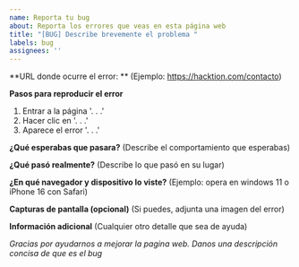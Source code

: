 ```yaml
---
name: Reporta tu bug
about: Reporta los errores que veas en esta página web
title: "[BUG] Describe brevemente el problema "
labels: bug
assignees: ''
---
```


**URL donde ocurre el error: ** (Ejemplo: https://hacktion.com/contacto)

**Pasos para reproducir el error**

1. Entrar a la página '. . .'
2. Hacer clic en '. . .'
3. Aparece el error '. . .'

**¿Qué esperabas que pasara?** (Describe el comportamiento que esperabas)

**¿Qué pasó realmente?** (Describe lo que pasó en su lugar)

**¿En qué navegador y dispositivo lo viste?** (Ejemplo: opera en windows 11 o iPhone 16 con Safari)

**Capturas de pantalla (opcional)** (Si puedes, adjunta una imagen del error)

**Información adicional** (Cualquier otro detalle que sea de ayuda)

_Gracias por ayudarnos a mejorar la pagina web. Danos una descripción concisa de que es el bug_

